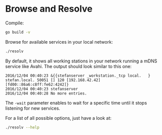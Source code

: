 Browse and Resolve
==================
Compile:
```bash
go build -v
```

Browse for available services in your local network:
```bash
./resolv
```
By default, it shows all working stations in your network running
a mDNS service like Avahi.
The output should look similar to this one:
```
2016/12/04 00:40:23 &{{stefanserver _workstation._tcp local.   } stefan.local. 50051 [] 120 [192.168.42.42] [fd00::86a6:c8ff:fe62:4242]}
2016/12/04 00:40:23 stefanserver
2016/12/04 00:40:28 No more entries.
```
The `-wait` parameter enables to wait for a specific time until
it stops listening for new services.

For a list of all possible options, just have a look at:
```bash
./resolv --help
```